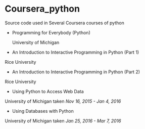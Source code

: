 # Coursera_python

Source code used in Several Coursera courses of python

* Programming for Everybody (Python)

    University of Michigan

* An Introduction to Interactive Programming in Python (Part 1)

Rice University

* An Introduction to Interactive Programming in Python (Part 2)

Rice University

* Using Python to Access Web Data

University of Michigan
taken _Nov 16, 2015 - Jan 4, 2016_ 

* Using Databases with Python

University of Michigan
taken _Jan 25, 2016 - Mar 7, 2016_ 
